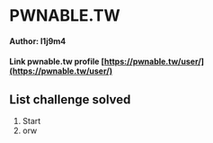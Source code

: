 # PWNABLE.TW

#### Author: l1j9m4

#### Link pwnable.tw profile [https://pwnable.tw/user/](https://pwnable.tw/user/)

## List challenge solved
  1) Start
  2) orw
